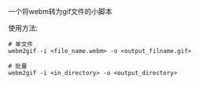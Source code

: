 一个将webm转为gif文件的小脚本

使用方法:

```shell
# 单文件
webm2gif -i <file_name.webm> -o <output_filname.gif>

# 批量
webm2gif -i <in_directory> -o <output_directory>
```

